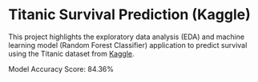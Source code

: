 # Titanic Survival Prediction (Kaggle)

This project highlights the exploratory data analysis (EDA) and machine learning model (Random Forest Classifier) application to predict survival using the Titanic dataset from [Kaggle](https://www.kaggle.com/c/titanic).

Model Accuracy Score: 84.36%
